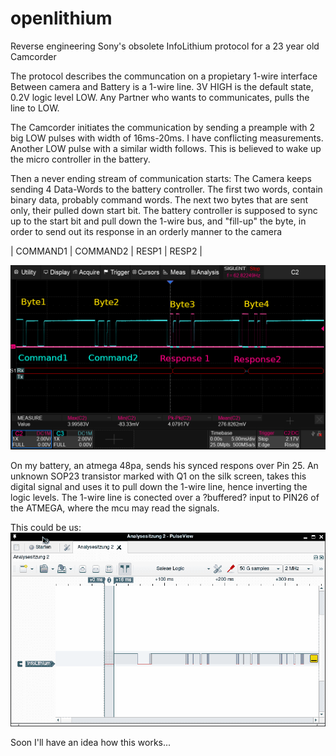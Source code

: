 # openlithium
Reverse engineering Sony's obsolete InfoLithium protocol for a 23 year old Camcorder


The protocol describes the communcation on a propietary 1-wire
interface Between camera and Battery is a 1-wire line. 3V HIGH is the
default state, 0.2V logic level LOW.  Any Partner who wants to
communicates, pulls the line to LOW.

The Camcorder initiates the communication by sending a preample with 2
big LOW pulses with width of 16ms-20ms. I have conflicting
measurements.  Another LOW pulse with a similar width follows. This is
believed to wake up the micro controller in the battery.

Then a never ending stream of communication starts: The Camera keeps
sending 4 Data-Words to the battery controller. The first two words,
contain binary data, probably command words. The next two bytes that
are sent only, their pulled down start bit. The battery controller is
supposed to sync up to the start bit and pull down the 1-wire bus, and
"fill-up" the byte, in order to send out its response in an orderly
manner to the camera


| COMMAND1 | COMMAND2 | RESP1 | RESP2 |

![1wire_frame](1wire_frame.png)

On my battery, an atmega 48pa, sends his synced respons over
Pin 25. An unknown SOP23 transistor marked with Q1 on the silk screen,
takes this digital signal and uses it to pull down the 1-wire line,
hence inverting the logic levels. The 1-wire line is conected over a
?buffered? input to PIN26 of the ATMEGA, where the mcu may read the signals.




This could be us:
![this_could_be_us.png](this_could_be_us.png)

Soon I'll have an idea how this works...

